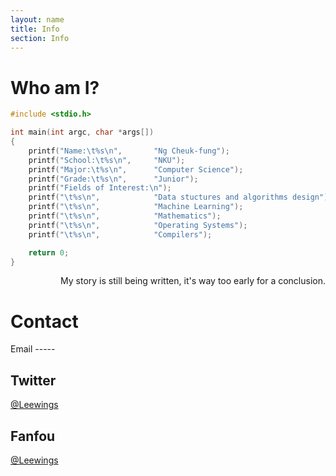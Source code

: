 ```yaml
---
layout: name
title: Info
section: Info
---
```


Who am I?
=========
~~~ c
#include <stdio.h>

int main(int argc, char *args[])
{
    printf("Name:\t%s\n",       "Ng Cheuk-fung");
    printf("School:\t%s\n",     "NKU");
    printf("Major:\t%s\n",      "Computer Science");
    printf("Grade:\t%s\n",      "Junior");
    printf("Fields of Interest:\n");
    printf("\t%s\n",            "Data stuctures and algorithms design");
    printf("\t%s\n",            "Machine Learning");
    printf("\t%s\n",            "Mathematics");
    printf("\t%s\n",            "Operating Systems");
    printf("\t%s\n",            "Compilers");

    return 0;
}
~~~

<p style="text-align:right">My story is still being written, it's way too early for a conclusion.</p>


Contact
=======
<div class="section" markdown="1">
Email
-----
<osideal@gmail.com>

Twitter
-------
[@Leewings](https://twitter.com/leewings)

Fanfou
------
[@Leewings](http://fanfou.com/凌风行)
</div>
